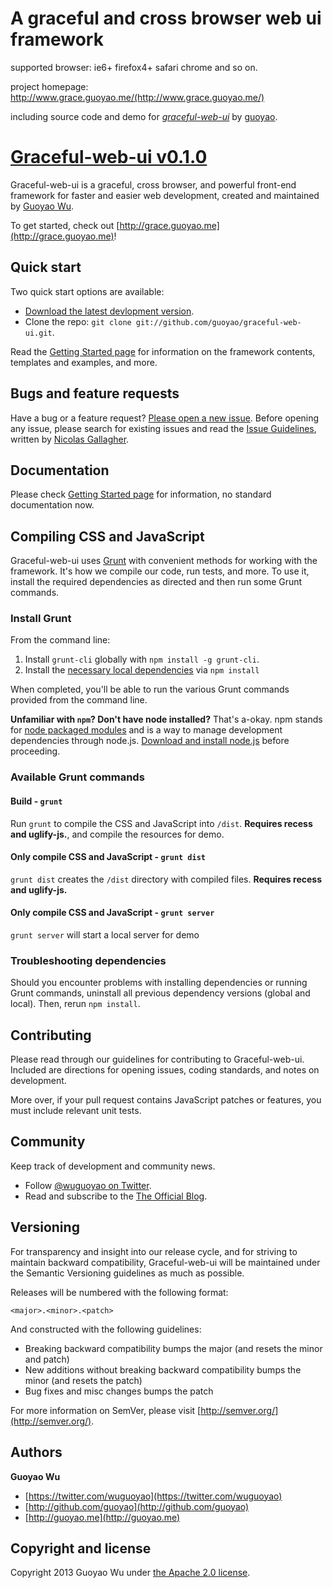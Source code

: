 # A graceful and cross browser web ui framework

supported browser: ie6+ firefox4+ safari chrome and so on.

project homepage: http://www.grace.guoyao.me/(http://www.grace.guoyao.me/)

including source code and demo for
[*graceful-web-ui*](http://www.grace.guoyao.me/)
by [guoyao](http://www.guoyao.me/).





# [Graceful-web-ui v0.1.0](http://grace.guoyao.me)

Graceful-web-ui is a graceful, cross browser, and powerful front-end framework for faster and easier web development, created and maintained by [Guoyao Wu](http://guoyao.me).

To get started, check out [http://grace.guoyao.me](http://grace.guoyao.me)!



## Quick start

Two quick start options are available:

* [Download the latest devlopment version](https://github.com/guoyao/graceful-web-ui/archive/master.zip).
* Clone the repo: `git clone git://github.com/guoyao/graceful-web-ui.git`.

Read the [Getting Started page](http://grace.guoyao.me/) for information on the framework contents, templates and examples, and more.



## Bugs and feature requests

Have a bug or a feature request? [Please open a new issue](https://github.com/guoyao/graceful-web-ui/issues). Before opening any issue, please search for existing issues and read the [Issue Guidelines](https://github.com/necolas/issue-guidelines), written by [Nicolas Gallagher](https://github.com/necolas/).



## Documentation

Please check [Getting Started page](http://grace.guoyao.me/) for information, no standard documentation now.



## Compiling CSS and JavaScript

Graceful-web-ui uses [Grunt](http://gruntjs.com/) with convenient methods for working with the framework. It's how we compile our code, run tests, and more. To use it, install the required dependencies as directed and then run some Grunt commands.

### Install Grunt

From the command line:

1. Install `grunt-cli` globally with `npm install -g grunt-cli`.
2. Install the [necessary local dependencies](package.json) via `npm install`

When completed, you'll be able to run the various Grunt commands provided from the command line.

**Unfamiliar with `npm`? Don't have node installed?** That's a-okay. npm stands for [node packaged modules](http://npmjs.org/) and is a way to manage development dependencies through node.js. [Download and install node.js](http://nodejs.org/download/) before proceeding.

### Available Grunt commands

#### Build - `grunt`
Run `grunt` to compile the CSS and JavaScript into `/dist`. **Requires recess and uglify-js.**, and compile the resources for demo.

#### Only compile CSS and JavaScript - `grunt dist`
`grunt dist` creates the `/dist` directory with compiled files. **Requires recess and uglify-js.**

#### Only compile CSS and JavaScript - `grunt server`
`grunt server` will start a local server for demo

### Troubleshooting dependencies

Should you encounter problems with installing dependencies or running Grunt commands, uninstall all previous dependency versions (global and local). Then, rerun `npm install`.



## Contributing

Please read through our guidelines for contributing to Graceful-web-ui. Included are directions for opening issues, coding standards, and notes on development.

More over, if your pull request contains JavaScript patches or features, you must include relevant unit tests.



## Community

Keep track of development and community news.

* Follow [@wuguoyao on Twitter](http://twitter.com/wuguoyao).
* Read and subscribe to the [The Official Blog](http://guoyao.me).



## Versioning

For transparency and insight into our release cycle, and for striving to maintain backward compatibility, Graceful-web-ui will be maintained under the Semantic Versioning guidelines as much as possible.

Releases will be numbered with the following format:

`<major>.<minor>.<patch>`

And constructed with the following guidelines:

* Breaking backward compatibility bumps the major (and resets the minor and patch)
* New additions without breaking backward compatibility bumps the minor (and resets the patch)
* Bug fixes and misc changes bumps the patch

For more information on SemVer, please visit [http://semver.org/](http://semver.org/).



## Authors

**Guoyao Wu**

+ [https://twitter.com/wuguoyao](https://twitter.com/wuguoyao)
+ [http://github.com/guoyao](http://github.com/guoyao)
+ [http://guoyao.me](http://guoyao.me)



## Copyright and license

Copyright 2013 Guoyao Wu under [the Apache 2.0 license](LICENSE).
